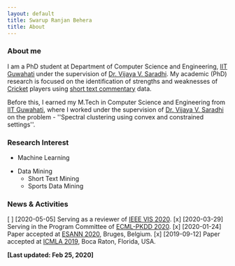 ```yaml
---
layout: default
title: Swarup Ranjan Behera
title: About
---
```


<p><h3>About me</h3></p>

I am a PhD student at Department of Computer Science and Engineering, [IIT Guwahati](https://www.iitg.ac.in/) under the supervision of [Dr. Vijaya V. Saradhi](https://www.iitg.ac.in/saradhi/personal.html). My academic (PhD) research is focused on the identification of strengths and weaknesses of [Cricket](https://en.wikipedia.org/wiki/Cricket) players using [short text commentary](https://www.espncricinfo.com/story/_/id/21842785/siddhartha-vaidyanathan-online-cricket-text-commentary-pioneer-robert-elz) data. 

Before this, I earned my M.Tech in Computer Science and Engineering from [IIT Guwahati](https://www.iitg.ac.in/), where I worked under the supervision of [Dr. Vijaya V. Saradhi](https://www.iitg.ac.in/saradhi/personal.html) on the problem - ''Spectral clustering using convex and constrained settings''.

<p><h3>Research Interest</h3></p>

* Machine Learning
+ Data Mining
  - Short Text Mining
  - Sports Data Mining

<p><h3>News & Activities</h3></p>

[ ] [2020-05-05]  Serving as a reviewer of [IEEE VIS 2020](http://ieeevis.org/year/2020/welcome/).
[x] [2020-03-29]  Serving in the Program Committee of [ECML-PKDD 2020](http://ieeevis.org/year/2020/welcome).
[x] [2020-01-24]  Paper accepted at [ESANN 2020](https://www.esann.org/), Bruges, Belgium.
[x] [2019-09-12]  Paper accepted at [ICMLA 2019](https://www.icmla-conference.org), Boca Raton, Florida, USA.

**[Last updated: Feb 25, 2020]**
